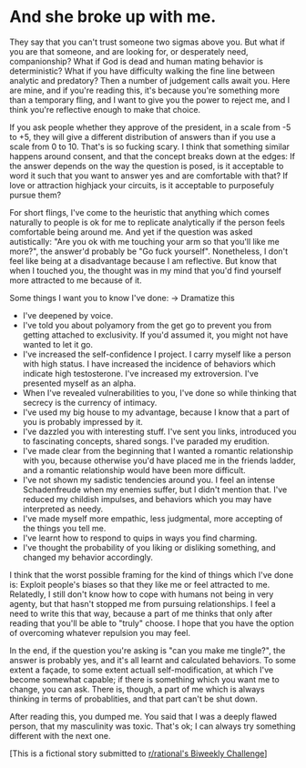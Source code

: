# And she broke up with me.

They say that you can't trust someone two sigmas above you. But what if you are that someone, and are looking for, or desperately need, companionship? What if God is dead and human mating behavior is deterministic? What if you have difficulty walking the fine line between analytic and predatory? 
Then a number of judgement calls await you. Here are mine, and if you're reading this, it's because you're something more than a temporary fling, and I want to give you the power to reject me, and I think you're reflective enough to make that choice.

If you ask people whether they approve of the president, in a scale from -5 to +5, they will give a different distribution of answers than if you use a scale from 0 to 10. That's is so fucking scary. I think that something similar happens around consent, and that the concept breaks down at the edges: If the answer depends on the way the question is posed, is it acceptable to word it such that you want to answer yes and are comfortable with that? If love or attraction highjack your circuits, is it acceptable to purposefuly pursue them?

For short flings, I've come to the heuristic that anything which comes naturally to people is ok for me to replicate analytically if the person feels comfortable being around me. And yet if the question was asked autistically: "Are you ok with me touching your arm so that you'll like me more?", the answer'd probably be "Go fuck yourself". Nonetheless, I don't feel like being at a disadvantage because I am reflective. But know that when I touched you, the thought was in my mind that you'd find yourself more attracted to me because of it.

Some things I want you to know I've done:
-> Dramatize this
- I've deepened by voice.
- I've told you about polyamory from the get go to prevent you from getting attached to exclusivity. If you'd assumed it, you might not have wanted to let it go.
- I've increased the self-confidence I project. I carry myself like a person with high status. I have increased the incidence of behaviors which indicate high testosterone. I've increased my extroversion. I've presented myself as an alpha.
- When I've revealed vulnerabilities to you, I've done so while thinking that secrecy is the currency of intimacy.
- I've used my big house to my advantage, because I know that a part of you is probably impressed by it.
- I've dazzled you with interesting stuff. I've sent you links, introduced you to fascinating concepts, shared songs. I've paraded my erudition.
- I've made clear from the beginning that I wanted a romantic relationship with you, because otherwise you'd have placed me in the friends ladder, and a romantic relationship would have been more difficult.
- I've not shown my sadistic tendencies around you. I feel an intense Schadenfreude when my enemies suffer, but I didn't mention that. I've reduced my childish impulses, and behaviors which you may have interpreted as needy. 
- I've made myself more empathic, less judgmental, more accepting of the things you tell me. 
- I've learnt how to respond to quips in ways you find charming.
- I've thought the probability of you liking or disliking something, and changed my behavior accordingly.

I think that the worst possible framing for the kind of things which I've done is: Exploit people's biases so that they like me or feel attracted to me. Relatedly, I still don't know how to cope with humans not being in very agenty, but that hasn't stopped me from pursuing relationships. I feel a need to write this that way, because a part of me thinks that only after reading that you'll be able to "truly" choose.  I hope that you have the option of overcoming whatever repulsion you may feel.

In the end, if the question you're asking is "can you make me tingle?", the answer is probably yes, and it's all learnt and calculated behaviors. To some extent a façade, to some extent actuall self-modification, at which I've become somewhat capable; if there is something which you want me to change, you can ask. There is, though, a part of me which is always thinking in terms of probablities, and that part can't be shut down.

After reading this, you dumped me. You said that I was a deeply flawed person, that my masculinity was toxic. That's ok; I can always try something different with the next one.

[This is a fictional story submitted to [r/rational's Biweekly Challenge](https://www.reddit.com/r/rational/comments/acernf/biweekly_challenge_flaws/)]
